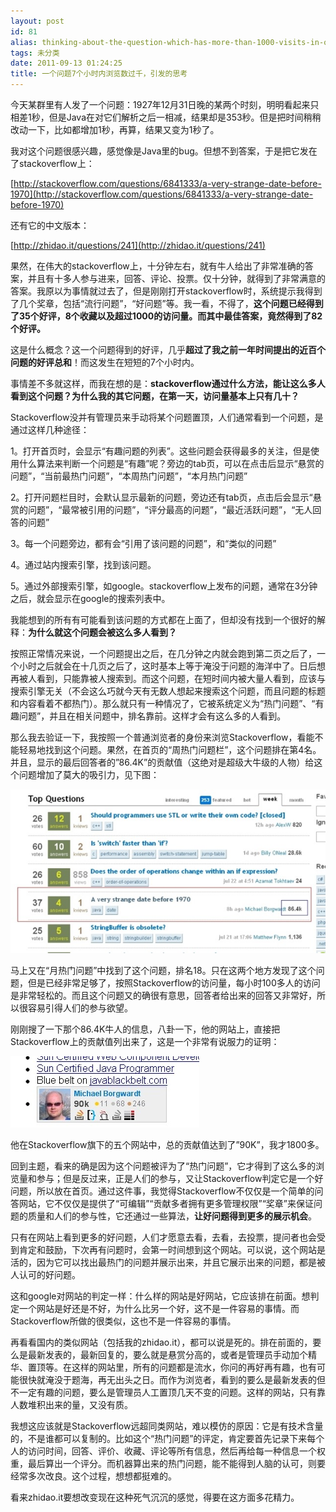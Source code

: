 ```yaml
---
layout: post
id: 81
alias: thinking-about-the-question-which-has-more-than-1000-visits-in-one-hour
tags: 未分类
date: 2011-09-13 01:24:25
title: 一个问题7个小时内浏览数过千，引发的思考
---
```


今天某群里有人发了一个问题：1927年12月31日晚的某两个时刻，明明看起来只相差1秒，但是Java在对它们解析之后一相减，结果却是353秒。但是把时间稍稍改动一下，比如都增加1秒，再算，结果又变为1秒了。

我对这个问题很感兴趣，感觉像是Java里的bug。但想不到答案，于是把它发在了stackoverflow上：

[http://stackoverflow.com/questions/6841333/a-very-strange-date-before-1970](http://stackoverflow.com/questions/6841333/a-very-strange-date-before-1970)

还有它的中文版本：

[http://zhidao.it/questions/241](http://zhidao.it/questions/241)

果然，在伟大的stackoverflow上，十分钟左右，就有牛人给出了非常准确的答案，并且有十多人参与进来，回答、评论、投票。仅十分钟，就得到了非常满意的答案。我原以为事情就过去了，但是刚刚打开stackoverflow时，系统提示我得到了几个奖章，包括“流行问题”，“好问题”等。我一看，不得了，**这个问题已经得到了35个好评，8个收藏以及超过1000的访问量。而其中最佳答案，竟然得到了82个好评。<span id="more-81"></span>**

这是什么概念？这一个问题得到的好评，几乎**超过了我之前一年时间提出的近百个问题的好评总和**！而这发生在短短的7个小时内。

事情差不多就这样，而我在想的是：**stackoverflow通过什么方法，能让这么多人看到这个问题？为什么我的其它问题，在第一天，访问量基本上只有几十？**

Stackoverflow没并有管理员来手动将某个问题置顶，人们通常看到一个问题，是通过这样几种途径：

1。打开首页时，会显示“有趣问题的列表”。这些问题会获得最多的关注，但是使用什么算法来判断一个问题是“有趣”呢？旁边的tab页，可以在点击后显示“悬赏的问题”，“当前最热门问题”，“本周热门问题”，“本月热门问题”

2。打开问题栏目时，会默认显示最新的问题，旁边还有tab页，点击后会显示“悬赏的问题”，“最常被引用的问题”，“评分最高的问题”，“最近活跃问题”，“无人回答的问题”

3。每一个问题旁边，都有会“引用了该问题的问题”，和“类似的问题”

4。通过站内搜索引擎，找到该问题。

5。通过外部搜索引擎，如google。stackoverflow上发布的问题，通常在3分钟之后，就会显示在google的搜索列表中。

我能想到的所有有可能看到该问题的方式都在上面了，但却没有找到一个很好的解释：**为什么就这个问题会被这么多人看到？**

按照正常情况来说，一个问题提出之后，在几分钟之内就会跑到第二页之后了，一个小时之后就会在十几页之后了，这时基本上等于淹没于问题的海洋中了。日后想再被人看到，只能靠被人搜索到。而这个问题，在短时间内被大量人看到，应该与搜索引擎无关（不会这么巧就今天有无数人想起来搜索这个问题，而且问题的标题和内容看着不都热门）。那么就只有一种情况了，它被系统定义为“热门问题”、“有趣问题”，并且在相关问题中，排名靠前。这样才会有这么多的人看到。

那么我去验证一下，我按照一个普通浏览者的身份来浏览Stackoverflow，看能不能轻易地找到这个问题。果然，在首页的“周热门问题栏”，这个问题排在第4名。并且，显示的最后回答者的&#8221;86.4K&#8221;的贡献值（这绝对是超级大牛级的人物）给这个问题增加了莫大的吸引力，见下图：

[![image](/user_images/81-1.jpg "image")](/user_images/81-1.jpg)

马上又在“月热门问题”中找到了这个问题，排名18。只在这两个地方发现了这个问题，但是已经非常足够了，按照Stackoverflow的访问量，每小时100多人的访问是非常轻松的。而且这个问题又的确很有意思，回答者给出来的回答又非常好，所以很容易引得人们的参与欲望。

刚刚搜了一下那个86.4K牛人的信息，八卦一下，他的网站上，直接把Stackoverflow上的贡献值列出来了，这是一个非常有说服力的证明：

[![image](/user_images/81-3.jpg "image")](/user_images/81-3.jpg)

他在Stackoverflow旗下的五个网站中，总的贡献值达到了&#8221;90K&#8221;，我才1800多。

回到主题，看来的确是因为这个问题被评为了“热门问题”，它才得到了这么多的浏览量和参与；但是反过来，正是人们的参与，又让Stackoverflow判定它是一个好问题，所以放在首页。通过这件事，我觉得Stackoverflow不仅仅是一个简单的问答网站，它不仅仅是提供了“可编辑”“贡献多者拥有更多管理权限”“奖章”来保证问题的质量和人们的参与性，它还通过一些算法，**让好问题得到更多的展示机会**。

只有在网站上看到更多的好问题，人们才愿意去看，去看，去投票，提问者也会受到肯定和鼓励，下次再有问题时，会第一时间想到这个网站。可以说，这个网站是活的，因为它可以找出最热门的问题并展示出来，并且它展示出来的问题，都是被人认可的好问题。

这和google对网站的判定一样：什么样的网站是好网站，它应该排在前面。想判定一个网站是好还是不好，为什么比另一个好，这不是一件容易的事情。而Stackoverflow所做的很类似，这也不是一件容易的事情。

再看看国内的类似网站（包括我的zhidao.it），都可以说是死的。排在前面的，要么是最新发表的，最新回复的，要么就是悬赏分高的，或者是管理员手动加个精华、置顶等。在这样的网站里，所有的问题都是流水，你问的再好再有趣，也有可能很快就淹没于题海，再无出头之日。而作为浏览者，看到的要么是最新发表的但不一定有趣的问题，要么是管理员人工置顶几天不变的问题。这样的网站，只有靠人数堆积出来的量，又没有质。

我想这应该就是Stackoverflow远超同类网站，难以模仿的原因：它是有技术含量的，不是谁都可以复制的。比如这个“热门问题”的评定，肯定要首先记录下来每个人的访问时间，回答、评价、收藏、评论等所有信息，然后再给每一种信息一个权重，最后算出一个评分。而机器算出来的热门问题，能不能得到人脑的认可，则要经常多次改良。这个过程，想想都挺难的。

看来zhidao.it要想改变现在这种死气沉沉的感觉，得要在这方面多花精力。
